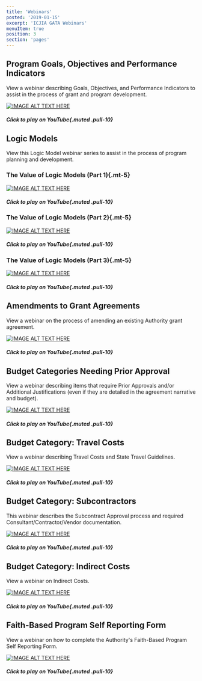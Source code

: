 ```yaml
---
title: 'Webinars'
posted: '2019-01-15'
excerpt: 'ICJIA GATA Webinars'
menuItem: true
position: 3
section: 'pages'
---
```


## Program Goals, Objectives and Performance Indicators

View a webinar describing Goals, Objectives, and Performance Indicators to assist in the process of grant and program development.

<div class="text-xs-center mt-5">

[![IMAGE ALT TEXT HERE](https://img.youtube.com/vi/C6-qCnIsNjs/0.jpg)](https://www.youtube.com/watch?v=C6-qCnIsNjs)

##### Click to play on YouTube{.muted .pull-10}

</div>

## Logic Models

View this Logic Model webinar series to assist in the process of program planning and development.

<div class="text-xs-center mt-5">

### The Value of Logic Models (Part 1){.mt-5}

[![IMAGE ALT TEXT HERE](https://img.youtube.com/vi/rop6xoEA_NQ/0.jpg)](https://www.youtube.com/watch?v=rop6xoEA_NQ)

##### Click to play on YouTube{.muted .pull-10}

### The Value of Logic Models (Part 2){.mt-5}

[![IMAGE ALT TEXT HERE](https://img.youtube.com/vi/1bGkwPgwmcw/0.jpg)](https://www.youtube.com/watch?v=1bGkwPgwmcw)

##### Click to play on YouTube{.muted .pull-10}

### The Value of Logic Models (Part 3){.mt-5}

[![IMAGE ALT TEXT HERE](https://img.youtube.com/vi/6O5YP5d2iTs/0.jpg)](https://www.youtube.com/watch?v=6O5YP5d2iTs)

##### Click to play on YouTube{.muted .pull-10}

</div>

## Amendments to Grant Agreements

View a webinar on the process of amending an existing Authority grant agreement.

<div class="text-xs-center mt-5">

[![IMAGE ALT TEXT HERE](https://img.youtube.com/vi/iHsWphZtbzU/0.jpg)](https://www.youtube.com/watch?v=iHsWphZtbzU)

##### Click to play on YouTube{.muted .pull-10}

</div>

## Budget Categories Needing Prior Approval

View a webinar describing items that require Prior Approvals and/or Additional Justifications (even if they are detailed in the agreement narrative and budget).

<div class="text-xs-center mt-5">

[![IMAGE ALT TEXT HERE](https://img.youtube.com/vi/YjkFmPid5DI/0.jpg)](https://www.youtube.com/watch?v=YjkFmPid5DI)

##### Click to play on YouTube{.muted .pull-10}

</div>

## Budget Category: Travel Costs

View a webinar describing Travel Costs and State Travel Guidelines.

<div class="text-xs-center mt-5">

[![IMAGE ALT TEXT HERE](https://img.youtube.com/vi/nQb8pK5e3Mo/0.jpg)](https://www.youtube.com/watch?v=nQb8pK5e3Mo)

##### Click to play on YouTube{.muted .pull-10}

</div>

## Budget Category: Subcontractors

This webinar describes the Subcontract Approval process and required Consultant/Contractor/Vendor documentation.

<div class="text-xs-center mt-5">

[![IMAGE ALT TEXT HERE](https://img.youtube.com/vi/zXIopZ4KeEI/0.jpg)](https://www.youtube.com/watch?v=zXIopZ4KeEI)

##### Click to play on YouTube{.muted .pull-10}

</div>

## Budget Category: Indirect Costs

View a webinar on Indirect Costs.

<div class="text-xs-center mt-5">

[![IMAGE ALT TEXT HERE](https://img.youtube.com/vi/4stkASoNY5w/0.jpg)](https://www.youtube.com/watch?v=4stkASoNY5w)

##### Click to play on YouTube{.muted .pull-10}

</div>

## Faith-Based Program Self Reporting Form

View a webinar on how to complete the Authority's Faith-Based Program Self Reporting Form.

<div class="text-xs-center mt-5">

[![IMAGE ALT TEXT HERE](https://img.youtube.com/vi/x6cqf0075Fg/0.jpg)](https://www.youtube.com/watch?v=x6cqf0075Fg)

##### Click to play on YouTube{.muted .pull-10}

</div>
